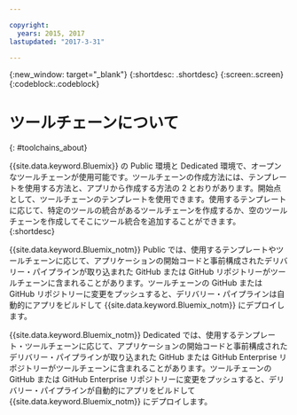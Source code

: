 ```yaml
---

copyright:
  years: 2015, 2017
lastupdated: "2017-3-31"

---
```


{:new_window: target="_blank"}
{:shortdesc: .shortdesc}
{:screen:.screen}
{:codeblock:.codeblock}


# ツールチェーンについて    
{: #toolchains_about}  

{{site.data.keyword.Bluemix}} の Public 環境と Dedicated 環境で、オープンなツールチェーンが使用可能です。ツールチェーンの作成方法には、テンプレートを使用する方法と、アプリから作成する方法の 2 とおりがあります。開始点として、ツールチェーンのテンプレートを使用できます。使用するテンプレートに応じて、特定のツールの統合があるツールチェーンを作成するか、空のツールチェーンを作成してそこにツール統合を追加することができます。    
{:shortdesc}

{{site.data.keyword.Bluemix_notm}} Public では、使用するテンプレートやツールチェーンに応じて、アプリケーションの開始コードと事前構成されたデリバリー・パイプラインが取り込まれた GitHub または GitHub リポジトリーがツールチェーンに含まれることがあります。ツールチェーンの GitHub または GitHub リポジトリーに変更をプッシュすると、デリバリー・パイプラインは自動的にアプリをビルドして {{site.data.keyword.Bluemix_notm}} にデプロイします。

{{site.data.keyword.Bluemix_notm}} Dedicated では、使用するテンプレート・ツールチェーンに応じて、アプリケーションの開始コードと事前構成されたデリバリー・パイプラインが取り込まれた GitHub または GitHub Enterprise リポジトリーがツールチェーンに含まれることがあります。ツールチェーンの GitHub または GitHub Enterprise リポジトリーに変更をプッシュすると、デリバリー・パイプラインが自動的にアプリをビルドして {{site.data.keyword.Bluemix_notm}} にデプロイします。
